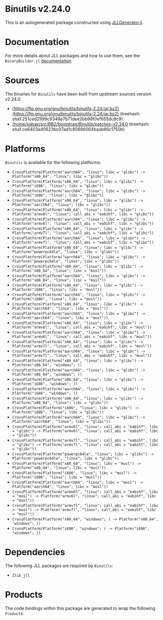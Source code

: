 # Binutils v2.24.0
This is an autogenerated package constructed using [JLLGenerator.jl](https://github.com/JuliaPackaging/BinaryBuilder2.jl/tree/main/JLLGenerator.jl).

# Documentation
For more details about JLL packages and how to use them, see the `BinaryBuilder.jl` [documentation](https://docs.binarybuilder.org/stable/jll/).

# Sources
The binaries for `Binutils` have been built from upstream sources version v2.24.0:

 - [https://ftp.gnu.org/gnu/binutils/binutils-2.24.tar.bz2](https://ftp.gnu.org/gnu/binutils/binutils-2.24.tar.bz2) (treehash: sha1:251ced2999c9348e7b71dee2bb99f0ef655dc8c9)
 - [/home/sabae/src/BB2/bootstrap/Binutils/patches-v2.24.0](/home/sabae/src/BB2/bootstrap/Binutils/patches-v2.24.0) (treehash: sha1:ce6403ad0623bc07ad1c85686064baab86c1750b)
# Platforms

`Binutils` is available for the following platforms:

 - `CrossPlatform(Platform("aarch64", "linux"; libc = "glibc") -> Platform("x86_64", "linux"; libc = "glibc"))`
 - `CrossPlatform(Platform("x86_64", "linux"; libc = "glibc") -> Platform("i686", "linux"; libc = "glibc"))`
 - `CrossPlatform(Platform("aarch64", "linux"; libc = "glibc") -> Platform("i686", "linux"; libc = "glibc"))`
 - `CrossPlatform(Platform("x86_64", "linux"; libc = "glibc") -> Platform("aarch64", "linux"; libc = "glibc"))`
 - `CrossPlatform(Platform("x86_64", "linux"; libc = "glibc") -> Platform("armv6l", "linux"; call_abi = "eabihf", libc = "glibc"))`
 - `CrossPlatform(Platform("aarch64", "linux"; libc = "glibc") -> Platform("armv6l", "linux"; call_abi = "eabihf", libc = "glibc"))`
 - `CrossPlatform(Platform("x86_64", "linux"; libc = "glibc") -> Platform("armv7l", "linux"; call_abi = "eabihf", libc = "glibc"))`
 - `CrossPlatform(Platform("aarch64", "linux"; libc = "glibc") -> Platform("armv7l", "linux"; call_abi = "eabihf", libc = "glibc"))`
 - `CrossPlatform(Platform("x86_64", "linux"; libc = "glibc") -> Platform("powerpc64le", "linux"; libc = "glibc"))`
 - `CrossPlatform(Platform("aarch64", "linux"; libc = "glibc") -> Platform("powerpc64le", "linux"; libc = "glibc"))`
 - `CrossPlatform(Platform("x86_64", "linux"; libc = "glibc") -> Platform("x86_64", "linux"; libc = "musl"))`
 - `CrossPlatform(Platform("aarch64", "linux"; libc = "glibc") -> Platform("x86_64", "linux"; libc = "musl"))`
 - `CrossPlatform(Platform("x86_64", "linux"; libc = "glibc") -> Platform("i686", "linux"; libc = "musl"))`
 - `CrossPlatform(Platform("aarch64", "linux"; libc = "glibc") -> Platform("i686", "linux"; libc = "musl"))`
 - `CrossPlatform(Platform("x86_64", "linux"; libc = "glibc") -> Platform("aarch64", "linux"; libc = "musl"))`
 - `CrossPlatform(Platform("aarch64", "linux"; libc = "glibc") -> Platform("aarch64", "linux"; libc = "musl"))`
 - `CrossPlatform(Platform("x86_64", "linux"; libc = "glibc") -> Platform("armv6l", "linux"; call_abi = "eabihf", libc = "musl"))`
 - `CrossPlatform(Platform("aarch64", "linux"; libc = "glibc") -> Platform("armv6l", "linux"; call_abi = "eabihf", libc = "musl"))`
 - `CrossPlatform(Platform("x86_64", "linux"; libc = "glibc") -> Platform("armv7l", "linux"; call_abi = "eabihf", libc = "musl"))`
 - `CrossPlatform(Platform("aarch64", "linux"; libc = "glibc") -> Platform("armv7l", "linux"; call_abi = "eabihf", libc = "musl"))`
 - `CrossPlatform(Platform("x86_64", "linux"; libc = "glibc") -> Platform("x86_64", "windows"; ))`
 - `CrossPlatform(Platform("aarch64", "linux"; libc = "glibc") -> Platform("x86_64", "windows"; ))`
 - `CrossPlatform(Platform("x86_64", "linux"; libc = "glibc") -> Platform("i686", "windows"; ))`
 - `CrossPlatform(Platform("aarch64", "linux"; libc = "glibc") -> Platform("i686", "windows"; ))`
 - `CrossPlatform(Platform("x86_64", "linux"; libc = "glibc") -> Platform("x86_64", "linux"; libc = "glibc"))`
 - `CrossPlatform(Platform("i686", "linux"; libc = "glibc") -> Platform("i686", "linux"; libc = "glibc"))`
 - `CrossPlatform(Platform("aarch64", "linux"; libc = "glibc") -> Platform("aarch64", "linux"; libc = "glibc"))`
 - `CrossPlatform(Platform("armv6l", "linux"; call_abi = "eabihf", libc = "glibc") -> Platform("armv6l", "linux"; call_abi = "eabihf", libc = "glibc"))`
 - `CrossPlatform(Platform("armv7l", "linux"; call_abi = "eabihf", libc = "glibc") -> Platform("armv7l", "linux"; call_abi = "eabihf", libc = "glibc"))`
 - `CrossPlatform(Platform("powerpc64le", "linux"; libc = "glibc") -> Platform("powerpc64le", "linux"; libc = "glibc"))`
 - `CrossPlatform(Platform("x86_64", "linux"; libc = "musl") -> Platform("x86_64", "linux"; libc = "musl"))`
 - `CrossPlatform(Platform("i686", "linux"; libc = "musl") -> Platform("i686", "linux"; libc = "musl"))`
 - `CrossPlatform(Platform("aarch64", "linux"; libc = "musl") -> Platform("aarch64", "linux"; libc = "musl"))`
 - `CrossPlatform(Platform("armv6l", "linux"; call_abi = "eabihf", libc = "musl") -> Platform("armv6l", "linux"; call_abi = "eabihf", libc = "musl"))`
 - `CrossPlatform(Platform("armv7l", "linux"; call_abi = "eabihf", libc = "musl") -> Platform("armv7l", "linux"; call_abi = "eabihf", libc = "musl"))`
 - `CrossPlatform(Platform("x86_64", "windows"; ) -> Platform("x86_64", "windows"; ))`
 - `CrossPlatform(Platform("i686", "windows"; ) -> Platform("i686", "windows"; ))`
# Dependencies
The following JLL packages are required by `Binutils`:

 - `Zlib_jll`
# Products

The code bindings within this package are generated to wrap the following `Product`s:
<TODO>


